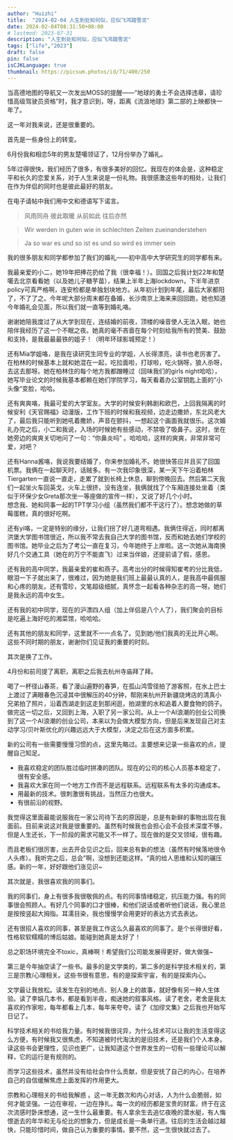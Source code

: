 ```yaml
---
author: "Huizhi"
title:  "2024-02-04 人生到处知何似，应似飞鸿踏雪泥" 
date: 2024-02-04T08:31:50+08:00 
# lastmod: 2023-07-31
description: "人生到处知何似，应似飞鸿踏雪泥"
tags: ["life","2023"]
draft: false
pin: false
isCJKLanguage: true
thumbnail: https://picsum.photos/id/71/400/250
---
```

当高德地图的导航又一次发出MOSS的提醒——“地球的勇士不会选择违章，请珍惜高级驾驶员资格”时，我才意识到，呀，距离《流浪地球》第二部的上映都快一年了。

这一年对我来说，还是很重要的。

首先是一些身份上的转变。

6月份我和相恋5年的男友楚噶领证了，12月份举办了婚礼。

5年过得很快，我们经历了很多，有很多美好的回忆。我现在的体会是，这种稳定平和长久的恋爱关系，对于人生来说是一份礼物。我很感激这些年的相处，让我们在作为伴侣的同时也是彼此最好的朋友。

在电子请帖中我们用中文和德语写下诺言。

> 风雨同舟 彼此取暖 从前如此 往后亦然
> 

> Wir werden in guten wie in schlechten Zeiten zueinanderstehen
> 

> Ja so war es und so ist es und so wird es immer sein
> 

我的很多朋友和同学都参加了我们的婚礼——初中高中大学研究生的同学都有来。

我最亲爱的小二，她19年把捧花扔给了我（很幸福！）。回国之后我计划22年和楚噶去北京看看她（以及她儿子糖芋苗），结果上半年上海lockdown，下半年进京policy可真严格啊，连安检都是单独划块地方。从年初计划到年尾，最后大家都阳了，不了了之。今年呢大部分周末都在备婚，长沙南京上海来来回回跑，她也知道今年婚礼会见面，所以我们就一直等到婚礼咯。

谢谢她陪我度过了从大学到现在，连结婚的前夜，顶楼的噪音使人无法入眠，她也陪伴我经历了这一个不眠之夜。她真的毫不吝啬在每个时刻给我所有的赞美、鼓励和支持，是我最最最铁的姐子！（明年环球影城预定！）

还有Mia学姐咯，是我在读研究生同专业的学姐，人长得漂亮，读书也老厉害了。在柏林的时候基本上就和她混在一起，吃拉面啦，打球啦，吃火锅呀，狼人杀呀，去这去那呀。她在柏林住的每个地方我都蹭睡过（回味我们的girls night哈哈），她写毕业论文的时候我基本都赖在她们学院学习，每天看着办公室钥匙上面的”小头像“变脸，哈哈。

还有爽爽咯，我最可爱的大学室友。大学的时候安利韩剧和欧巴，上回我隔离的时候安利《天官赐福》动漫版，工作下班的时候和我视频，边走边撒娇，东北风老大了，最后我只能听到她吼着撒娇，声音在颤抖，一想起这个画面我就很乐。这次婚礼办完之后，小二和我说，入场的时候她有些感动，不禁吸了吸鼻子。这时，坐在她旁边的爽爽关切地问了一句：“你鼻炎吗” 。哈哈哈，这样的爽爽，非常非常可爱，对吧？

还有Hanna酱咯，我说我要结婚了，你来参加婚礼不。她很快答应并且买了回国机票。我俩在一起聊天时，话贼多。有一次我印象很深，某一天下午沿着柏林Tiergarten一直说一直走，走累了就到长椅上休息，聊到傍晚回去。然后第二天我们一起坐火车回英戈，火车上很挤，没有连坐，我俩就找了个车厢连接处坐着（类似于环保少女Greta那次坐一等座做的宣传一样），又说了好几个小时。  
想念我、她和同事一起的TPT学习小组（虽然我们都不干这行了）。想念她做的草莓蛋糕，真的很好吃啊。

还有yi咯，一定是特别的缘分，让我们拐了好几道弯相遇。我俩住得近，同时都离洪堡大学图书馆很近，所以我不常去我自己大学的图书馆，反而和她去她们学校的图书馆。她毕业之后为了考公一直在复习，今年她终于上岸啦。这一次她从海南换好几个交通工具（她在的万宁不能直飞）过来当伴娘，还提前请了假，感恩。

还有我的高中同学，我最亲爱的崔和燕子。高考出分的时候得知崔考的分比我低，眼泪一下子就出来了，很难过，因为她是我们班上最最认真的人，是我高中最佩服和心疼的朋友。还有雪珍，文笔超级细腻，真怀念一起看各种杂志的高一呀。她们是我永远的高中女生。

还有我的初中同学，现在的沪漂四人组（加上伴侣是八个人了），我们聚会的目标是吃遍上海好吃的湘菜馆，哈哈哈。

还有其他的朋友和同学，这里就不一一点名了。见到她/他们我真的无比开心啊。这些不同时期的朋友，谢谢你们见证我的重要的时刻。

其次是换了工作。

4月份和前司提了离职，离职之后我去杭州寺庙拜了拜。

喝了一杯径山春茶，看了漫山遍野的春笋，在孤山鸿雪径拍了游客照，在水上巴士上渡过了满眼春色沉浸其中很解压的40分钟，帮刚来杭州开新疆烧烤店的清真小兄弟拍了照片，沿着西湖走到这走到那闲逛，拍湖里的水和追着人要食物的鸽子。做完这一切之后，又回到上海，入职了另一家公司。从上一个AI浪潮的创业公司换到了这一个AI浪潮的创业公司，本来以为会做大模型方向，但是后来发现自己对主动学习/贝叶斯优化的兴趣远远大于大模型，决定之后在这方面多积累。

新的公司有一些需要慢慢习惯的点，这里先略过。主要想来记录一些喜欢的点，提醒自己知足。

- 我喜欢稳定的团队胜过临时拼凑的团队。现在的公司的核心人员基本稳定了，很有安全感。
- 我喜欢大家在同一个地方工作而不是远程联系。远程联系有太多的沟通成本。
- 用最新的技术。很刺激很有挑战，当然压力也很大。
- 有很前沿的视野。

我觉得这里面最能说服我在一家公司待下去的原因是，总是有新鲜的事物出现在我面前。目前来说这对我是很重要的。虽然有时候我也会担心会不会技术深度不够，但是人生还长，下一阶段的需求可能又不一样了。现在做的是交叉领域，很有趣。

而且老板们很厉害，出去开会见识之后，回来总有新的想法（虽然有时候落地很令人头疼）。我听完之后，总会”啊，没想到还能这样。“真的给人思维和认知的碾压感。新的一年，好好跟他们涨见识~

其次就是，我很喜欢我的同事们。

我的同事们，身上有很多我很敬佩的点。有的同事情绪稳定，抗压能力强。有的同事很会照顾人。有好几个同事的口才很棒，和他们说话或者听他们说话，我心里总是按按竖起大拇指。耳濡目染，我也慢慢学会用更好的表达方式去表达。

还有很招人喜欢的同事，甚至是我工作这么久最喜欢的同事了。是个长得很好看，性格软软糯糯的博后姑娘。能碰到她真是太好了！

总之职场环境完全不toxic，真棒啊！希望我们公司能发展得更好，做大做强~

第三是今年抽空读了一些书。最多的是文学类的，第二多的是科学技术相关的，第三是宗教/心理相关。这些书很有意思，有的是探索宇宙，有的是探索内心。

文学最让我放松。读发生在别的地点、别人身上的故事，就好像有另一种人生体验。读了李娟几本书，都是看到半夜，痴迷她的叙事风格。读了老舍，老舍是我太喜欢的作家啦，每年都看上几本，每年来夸夸。读了《加缪文集》之后我也开始写日记了。

科学技术相关的书给我力量。有时候我很诧异，为什么技术可以让我的生活变得这么方便，有时候我又很焦虑，不知道被时代淘汰的是旧技术，还是我们个人本身。读这些书会更理性，见识也更广，让我知道这个世界发生的一切有一些理论可以解释，它的运行是有规则的。

而学习这些技术，虽然并没有给社会作什么贡献，但是安抚了自己的内心，在培养自己的自信缓解焦虑上面发挥的作用更大。

宗教和心理相关的书给我解惑 。这一年无数次和内心对话，人为什么会脆弱，如何才能坚强。一边在审视，一边在挣扎。每一次的经历都是宝贵的财富。终于在这次流感时卧床想通，这一生什么最重要。有人拿余生去追忆夜晚的潜水艇，有人悔恨逝去的年华和无与伦比的想象力，但是成长是一条单行道。往后的生活会越过越快，只能珍惜时间，做自己认为重要的事情。要不然，这一生很快就过去了。